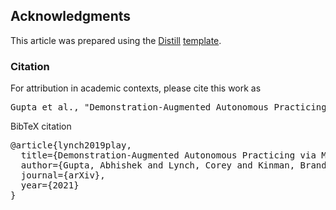 ## Acknowledgments

This article was prepared using the [Distill](https://distill.pub) [template](https://github.com/distillpub/template).

<h3 id="citation">Citation</h3>

For attribution in academic contexts, please cite this work as

<pre class="citation short">Gupta et al., "Demonstration-Augmented Autonomous Practicing via Multi-Task Reinforcement Learning (In Submission 2021).</pre>

BibTeX citation

<pre class="citation long">@article{lynch2019play,
  title={Demonstration-Augmented Autonomous Practicing via Multi-Task Reinforcement Learning},
  author={Gupta, Abhishek and Lynch, Corey and Kinman, Brandon and Peake, Garrett and Levine, Sergey and Hausman, Karol},
  journal={arXiv},
  year={2021}
}</pre>
